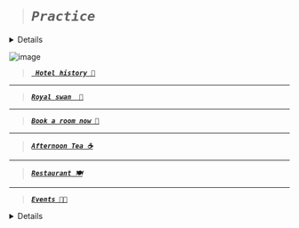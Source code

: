 

  > # ***`Practice`***
  <details>
  A

  B

  B
  
</details>

![image](https://github.com/Botleigh-Grange/Practice/assets/151997230/c244a715-c313-4306-a66b-518c0ebc1969)

> [ ***` Hotel history 📜`***](https://botleigh-grange.github.io/History/)

____

> [***`Royal swan  🏨`*** ](https://www.booking.com/hotel/gb/royal-swan-ashley-manor.en-gb.html)

____

> [***`Book a room now 📌`***](https://www.booking.com/hotel/gb/botleigh-grange-and-spa.en-gb.html) 

___

> [***`Afternoon Tea ☕`***](https://botleigh-grange.github.io/Afternoon-Tea/)

___


>  [***`Restaurant 🍽️`***](https://botleigh-grange.github.io/Lunch-Dinner/)

___
> [***`Events 🎉📅`***](https://botleigh-grange.github.io/Upcoming-events/)

 ***<details>***
  A

  B

  B
  
</details>
